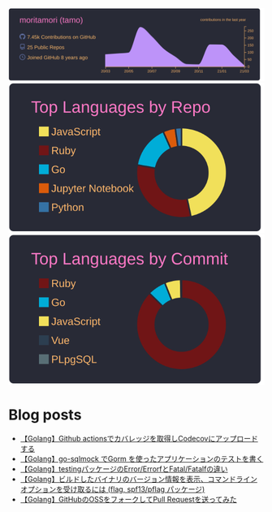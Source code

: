 [![](https://raw.githubusercontent.com/moritamori/moritamori/master/profile-summary-card-output/dracula/0-profile-details.svg)](https://github.com/vn7n24fzkq/github-profile-summary-cards)
[![](https://raw.githubusercontent.com/moritamori/moritamori/master/profile-summary-card-output/dracula/1-repos-per-language.svg)](https://github.com/vn7n24fzkq/github-profile-summary-cards)
[![](https://raw.githubusercontent.com/moritamori/moritamori/master/profile-summary-card-output/dracula/2-most-commit-language.svg)](https://github.com/vn7n24fzkq/github-profile-summary-cards)

# Blog posts
<!-- BLOG-POST-LIST:START -->
- [【Golang】Github actionsでカバレッジを取得しCodecovにアップロードする](https://simple-minds-think-alike.hatenablog.com/entry/golang-codecov-action)
- [【Golang】go-sqlmock でGorm を使ったアプリケーションのテストを書く](https://simple-minds-think-alike.hatenablog.com/entry/go-sqlmock-gorm)
- [【Golang】testingパッケージのError/ErrorfとFatal/Fatalfの違い](https://simple-minds-think-alike.hatenablog.com/entry/go-testing-error-fatal)
- [【Golang】ビルドしたバイナリのバージョン情報を表示、コマンドラインオプションを受け取るには (flag, spf13/pflag パッケージ)](https://simple-minds-think-alike.hatenablog.com/entry/golang-flag)
- [【Golang】GitHubのOSSをフォークしてPull Requestを送ってみた](https://simple-minds-think-alike.hatenablog.com/entry/pr-golang-oss)
<!-- BLOG-POST-LIST:END -->
